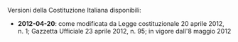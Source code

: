 Versioni della Costituzione Italiana disponibili:

* **2012-04-20**: come modificata da Legge costituzionale 20 aprile 2012, n. 1;
  Gazzetta Ufficiale 23 aprile 2012, n. 95; in vigore dall'8 maggio 2012
